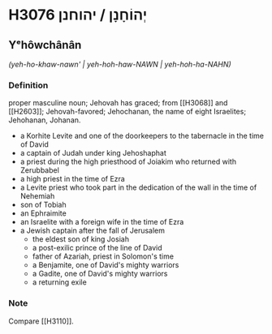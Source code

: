 # H3076 יְהוֹחָנָן / יהוחנן

## Yᵉhôwchânân

_(yeh-ho-khaw-nawn' | yeh-hoh-haw-NAWN | yeh-hoh-ha-NAHN)_

### Definition

proper masculine noun; Jehovah has graced; from [[H3068]] and [[H2603]]; Jehovah-favored; Jehochanan, the name of eight Israelites; Jehohanan, Johanan.

- a Korhite Levite and one of the doorkeepers to the tabernacle in the time of David
- a captain of Judah under king Jehoshaphat
- a priest during the high priesthood of Joiakim who returned with Zerubbabel
- a high priest in the time of Ezra
- a Levite priest who took part in the dedication of the wall in the time of Nehemiah
- son of Tobiah
- an Ephraimite
- an Israelite with a foreign wife in the time of Ezra
- a Jewish captain after the fall of Jerusalem
    - the eldest son of king Josiah
    - a post-exilic prince of the line of David
    - father of Azariah, priest in Solomon's time
    - a Benjamite, one of David's mighty warriors
    - a Gadite, one of David's mighty warriors
    - a returning exile


### Note

Compare [[H3110]].

